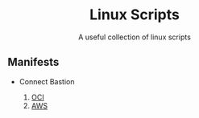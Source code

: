 <h1 align="center">Linux Scripts</h1>

<p align="center">
    A useful collection of linux scripts
</p>

## Manifests

- Connect Bastion

  1.  [OCI](./oci/README.md)
  2.  [AWS](./aws/README.md)
